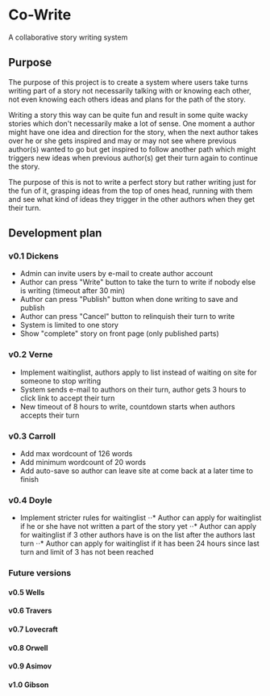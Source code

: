 # Co-Write
A collaborative story writing system

## Purpose

The purpose of this project is to create a system where users take turns writing part of a story not necessarily talking with or knowing each other, not even knowing each others ideas and plans for the path of the story.

Writing a story this way can be quite fun and result in some quite wacky stories which don't necessarily make a lot of sense. One moment a author might have one idea and direction for the story, when the next author takes over he or she gets inspired and may or may not see where previous author(s) wanted to go but get inspired to follow another path which might triggers new ideas when previous author(s) get their turn again to continue the story.

The purpose of this is not to write a perfect story but rather writing just for the fun of it, grasping ideas from the top of ones head, running with them and see what kind of ideas they trigger in the other authors when they get their turn.

## Development plan

### v0.1 Dickens
* Admin can invite users by e-mail to create author account
* Author can press "Write" button to take the turn to write if nobody else is writing (timeout after 30 min)
* Author can press "Publish" button when done writing to save and publish
* Author can press "Cancel" button to relinquish their turn to write
* System is limited to one story
* Show "complete" story on front page (only published parts)

### v0.2 Verne
* Implement waitinglist, authors apply to list instead of waiting on site for someone to stop writing
* System sends e-mail to authors on their turn, author gets 3 hours to click link to accept their turn
* New timeout of 8 hours to write, countdown starts when authors accepts their turn

### v0.3 Carroll
* Add max wordcount of 126 words
* Add minimum wordcount of 20 words
* Add auto-save so author can leave site at come back at a later time to finish

### v0.4 Doyle
* Implement stricter rules for waitinglist
⋅⋅* Author can apply for waitinglist if he or she have not written a part of the story yet
⋅⋅* Author can apply for waitinglist if 3 other authors have is on the list after the authors last turn
⋅⋅* Author can apply for waitinglist if it has been 24 hours since last turn and limit of 3 has not been reached

### Future versions
#### v0.5 Wells
#### v0.6 Travers
#### v0.7 Lovecraft
#### v0.8 Orwell
#### v0.9 Asimov
#### v1.0 Gibson
